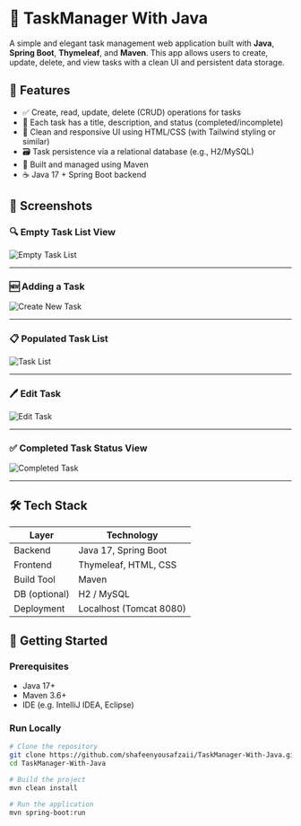 # 📝 TaskManager With Java

A simple and elegant task management web application built with **Java**, **Spring Boot**, **Thymeleaf**, and **Maven**. This app allows users to create, update, delete, and view tasks with a clean UI and persistent data storage.

## 🌟 Features

- ✅ Create, read, update, delete (CRUD) operations for tasks  
- 📄 Each task has a title, description, and status (completed/incomplete)  
- 🧼 Clean and responsive UI using HTML/CSS (with Tailwind styling or similar)  
- 🗃️ Task persistence via a relational database (e.g., H2/MySQL)  
- 🚀 Built and managed using Maven  
- ☕ Java 17 + Spring Boot backend

## 📸 Screenshots

### 🔍 Empty Task List View
![Empty Task List](/mnt/data/dfa54471-4577-4a5d-8977-0dab313c2101.png)

---

### 🆕 Adding a Task
![Create New Task](/mnt/data/a774941e-8f06-4c55-82c1-9c5657daed9d.png)

---

### 📋 Populated Task List
![Task List](/mnt/data/334b6c4f-d7e8-40f2-818f-6d95c6fa2643.png)

---

### 🖊️ Edit Task
![Edit Task](/mnt/data/6b7889d0-ef6c-4522-8ece-ffa37643843d.png)

---

### ✅ Completed Task Status View
![Completed Task](/mnt/data/93fe7681-3f0d-4263-9605-daaa7baee011.png)

---

## 🛠️ Tech Stack

| Layer        | Technology             |
|--------------|-------------------------|
| Backend      | Java 17, Spring Boot    |
| Frontend     | Thymeleaf, HTML, CSS    |
| Build Tool   | Maven                   |
| DB (optional)| H2 / MySQL              |
| Deployment   | Localhost (Tomcat 8080) |

## 🚀 Getting Started

### Prerequisites
- Java 17+
- Maven 3.6+
- IDE (e.g. IntelliJ IDEA, Eclipse)

### Run Locally

```bash
# Clone the repository
git clone https://github.com/shafeenyousafzaii/TaskManager-With-Java.git
cd TaskManager-With-Java

# Build the project
mvn clean install

# Run the application
mvn spring-boot:run

